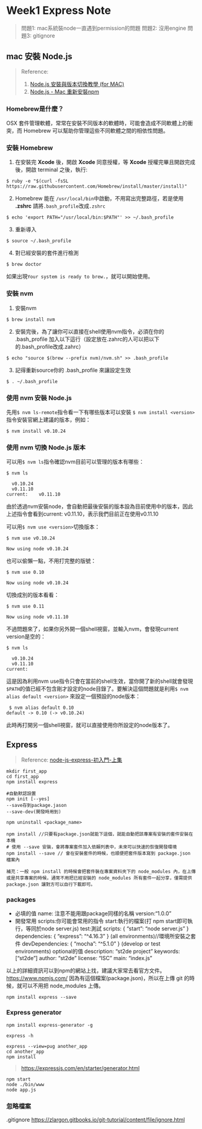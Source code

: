 # Week1 Express Note

> 問題1: mac系統裝node一直遇到permission的問題
> 問題2: 沒用engine
> 問題3: gitignore

## mac 安裝 Node.js

> Reference:
> 1. [Node.js 安裝與版本切換教學 (for MAC)](http://icarus4.logdown.com/posts/175092-nodejs-installation-guide)
> 2. [Node.js - Mac 重新安裝npm](http://iambigd.blogspot.tw/2014/06/npm.html)

### Homebrew是什麼？
OSX 套件管理軟體，常常在安裝不同版本的軟體時，可能會造成不同軟體上的衝突，而 Homebrew 可以幫助你管理這些不同軟體之間的相依性問題。


### 安裝 Homebrew

1. 在安裝完 **Xcode** 後，開啟 **Xcode** 同意授權，等 **Xcode** 授權完畢且開啟完成後，開啟 terminal 之後，執行:

```
$ ruby -e "$(curl -fsSL https://raw.githubusercontent.com/Homebrew/install/master/install)"
```

2. Homebrew 能在 `/usr/local/bin`中啟動，不用寫出完整路徑，若是使用 **.zshrc** 請將`.bash_profile`改成`.zshrc`

```
$ echo 'export PATH="/usr/local/bin:$PATH"' >> ~/.bash_profile
```

3. 重新導入

```
$ source ~/.bash_profile
```

4. 對已經安裝的套件進行檢測

```
$ brew doctor
```
如果出現`Your system is ready to brew.`，就可以開始使用。

### 安裝 nvm

1. 安裝nvm
```
$ brew install nvm
```

2. 安裝完後，為了讓你可以直接在shell使用nvm指令，必須在你的 .bash_profile 加入以下這行（設定放在.zahrc的人可以把以下的.bash_profile改成.zahrc）

```
$ echo "source $(brew --prefix nvm)/nvm.sh" >> .bash_profile
```

3. 記得重新source你的 .bash_profile 來讓設定生效
```
$ . ~/.bash_profile
```


### 使用 nvm 安裝 Node.js
先用`$ nvm ls-remote`指令看一下有哪些版本可以安裝
`$ nvm install <version>`指令安裝官網上建議的版本，例如：
```
$ nvm install v0.10.24
```

### 使用 nvm 切換 Node.js 版本

可以用`$ nvm ls`指令確認nvm目前可以管理的版本有哪些：

```
$ nvm ls

  v0.10.24
  v0.11.10
current:    v0.11.10
```
由於透過nvm安裝node，會自動把最後安裝的版本設為目前使用中的版本，因此上述指令會看到current: v0.11.10，表示我們目前正在使用v0.11.10

可以用`$ nvm use <version>`切換版本：

 ```
$ nvm use v0.10.24

Now using node v0.10.24
```
也可以偷懶一點，不用打完整的版號：

```
$ nvm use 0.10
 
Now using node v0.10.24
```
切換成別的版本看看：
```
$ nvm use 0.11
 
Now using node v0.11.10
```

不過問題來了，如果你另外開一個shell視窗，並輸入nvm，會發現current version是空的：

```
$ nvm ls

  v0.10.24
  v0.11.10
current:
``` 
這是因為利用nvm use指令只會在當前的shell生效，當你開了新的shell就會發現`$PATH`的值已經不包含剛才設定的node目錄了。要解決這個問題就是利用`$ nvm alias default <version>` 來設定一個預設的node版本：

```
 $ nvm alias default 0.10
default -> 0.10 (-> v0.10.24)
```
此時再打開另一個shell視窗，就可以直接使用你所設定的node版本了。

## Express

>Reference:
>[node-js-express-初入門-上集](https://hellolynn.hpd.io/2017/08/11/node-js-express-%E5%88%9D%E5%85%A5%E9%96%80-%E4%B8%8A%E9%9B%86/)


```
mkdir first_app
cd first_app
npm install express
```

```
#自動默認設置
npm init [--yes]  
--save存到package.jason
--save-dev(開發時用到)

npm uninstall <package_name>

npm install //只要有package.json就能下這個，就能自動把該專案有安裝的套件安裝在本機
# 使用 --save 安裝，會將專案套件加入依賴列表中，未來可以快速的恢復開發環境
npm install --save // 會在安裝套件的時候，也順便把套件版本寫到 package.json 檔案內

補充：一般 npm install 的時候會把套件裝在專案資料夾下的 node_modules 內，在上傳或是共享專案的時候，通常不用把已經安裝的 node_modules 所有套件一起分享，僅需提供 package.json 讓對方可以自行下載即可。

```

### packages

* 必填的值
name:<project name> 注意不能用跟package同樣的名稱
version:“1.0.0”
* 開發常用
scripts:你可能會常用的指令
start:執行的檔案(打 npm start即可執行，等同於node server.js)
test:測試
scripts: { “start”: “node server.js” }
dependencies: { “express”: “^4.16.3” }
(all environments)//環境所安裝之套件
devDependencies: { “mocha”: “^5.1.0” }
(develop or test environments)
optional的值
description: “st2de project”
keywords: [“st2de”]
author: “st2de”
license: “ISC”
main: “index.js”

以上的詳細資訊可以到npm的網站上找，建議大家常去看官方文件。 https://www.npmjs.com/
因為有這個檔案(package.json)，所以在上傳 git 的時候，就可以不用把 node_modules 上傳。
    
    
```
npm install express --save 
```

### Express generator
```
npm install express-generator -g
```
```
express -h
```

```
express --view=pug another_app
cd another_app
npm install
```
>https://expressjs.com/en/starter/generator.html


```
npm start
node ./bin/www
node app.js
```


### 忽略檔案
.gitignore
https://zlargon.gitbooks.io/git-tutorial/content/file/ignore.html